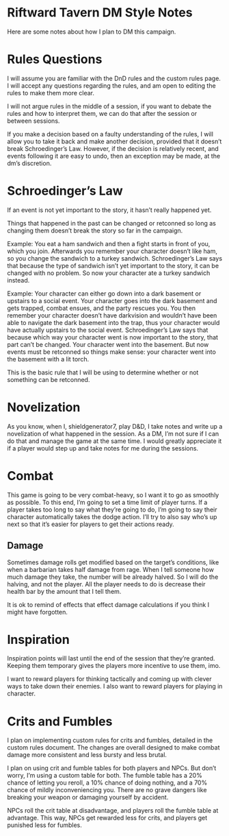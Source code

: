 # Riftward Tavern DM Style Notes

Here are some notes about how I plan to DM this campaign.

# Rules Questions

I will assume you are familiar with the DnD rules and the custom rules page. I will accept any questions regarding the rules, and am open to editing the rules to make them more clear.

I will not argue rules in the middle of a session, if you want to debate the rules and how to interpret them, we can do that after the session or between sessions.

If you make a decision based on a faulty understanding of the rules, I will allow you to take it back and make another decision, provided that it doesn’t break Schroedinger’s Law. However, if the decision is relatively recent, and events following it are easy to undo, then an exception may be made, at the dm’s discretion.

# Schroedinger’s Law

If an event is not yet important to the story, it hasn’t really happened yet.

Things that happened in the past can be changed or retconned so long as changing them doesn’t break the story so far in the campaign.

Example: You eat a ham sandwich and then a fight starts in front of you, which you join. Afterwards you remember your character doesn’t like ham, so you change the sandwich to a turkey sandwich. Schroedinger’s Law says that because the type of sandwich isn’t yet important to the story, it can be changed with no problem. So now your character ate a turkey sandwich instead.

Example: Your character can either go down into a dark basement or upstairs to a social event. Your character goes into the dark basement and gets trapped, combat ensues, and the party rescues you. You then remember your character doesn’t have darkvision and wouldn’t have been able to navigate the dark basement into the trap, thus your character would have actually upstairs to the social event. Schroedinger’s Law says that because which way your character went is now important to the story, that part can’t be changed. Your character went into the basement. But now events must be retconned so things make sense: your character went into the basement with a lit torch.

This is the basic rule that I will be using to determine whether or not something can be retconned.

# Novelization

As you know, when I, shieldgenerator7, play D&D, I take notes and write up a novelization of what happened in the session. As a DM, I’m not sure if I can do that and manage the game at the same time. I would greatly appreciate it if a player would step up and take notes for me during the sessions.

# Combat

This game is going to be very combat-heavy, so I want it to go as smoothly as possible. To this end, I’m going to set a time limit of player turns. If a player takes too long to say what they’re going to do, I’m going to say their character automatically takes the dodge action. I’ll try to also say who’s up next so that it’s easier for players to get their actions ready.

## Damage

Sometimes damage rolls get modified based on the target’s conditions, like when a barbarian takes half damage from rage. When I tell someone how much damage they take, the number will be already halved. So I will do the halving, and not the player. All the player needs to do is decrease their health bar by the amount that I tell them.

It is ok to remind of effects that effect damage calculations if you think I might have forgotten.

# Inspiration

Inspiration points will last until the end of the session that they’re granted. Keeping them temporary gives the players more incentive to use them, imo.

I want to reward players for thinking tactically and coming up with clever ways to take down their enemies. I also want to reward players for playing in character.

# Crits and Fumbles

I plan on implementing custom rules for crits and fumbles, detailed in the custom rules document. The changes are overall designed to make combat damage more consistent and less bursty and less brutal.

I plan on using crit and fumble tables for both players and NPCs. But don’t worry, I’m using a custom table for both. The fumble table has a 20% chance of letting you reroll, a 10% chance of doing nothing, and a 70% chance of mildly inconveniencing you. There are no grave dangers like breaking your weapon or damaging yourself by accident.

NPCs roll the crit table at disadvantage, and players roll the fumble table at advantage. This way, NPCs get rewarded less for crits, and players get punished less for fumbles.
